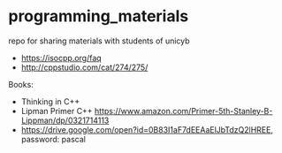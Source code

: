 # programming_materials
repo for sharing materials with students of unicyb

* https://isocpp.org/faq
* http://cppstudio.com/cat/274/275/

Books:
* Thinking in C++
* Lipman Primer C++ https://www.amazon.com/Primer-5th-Stanley-B-Lippman/dp/0321714113
* https://drive.google.com/open?id=0B83I1aF7dEEAaElJbTdzQ2lHREE, password: pascal
